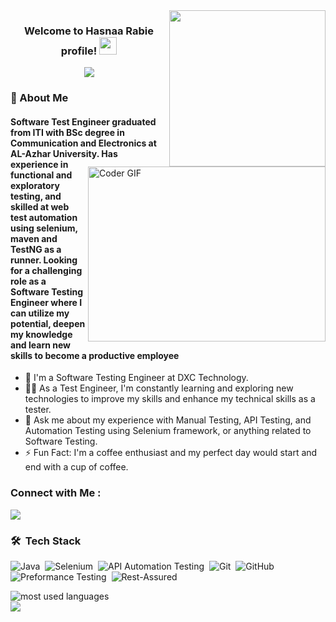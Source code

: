 
<img width="250" align="right" src="https://c.tenor.com/_DOBjnGspYAAAAAM/code-coding.gif">

<h3 align="center">
  Welcome to Hasnaa Rabie profile!
  <img src="https://media.giphy.com/media/hvRJCLFzcasrR4ia7z/giphy.gif" width="28">
</h3>

<!-- Typing SVG by DenverCoder1 - https://github.com/DenverCoder1/readme-typing-svg -->
<p align="center">
  <a href="https://github.com/DenverCoder1/readme-typing-svg"><img src="https://readme-typing-svg.herokuapp.com/?lines=Software%20Test%20Engineer;Always%20learning%20new%20things&font=Fira%20Code&center=true&width=440&height=45&color=f75c7e&vCenter=true&size=22"></a>
</p> 
<img align="right" src="https://media.giphy.com/media/SWoSkN6DxTszqIKEqv/giphy.gif" alt="Coder GIF" width="380" height="280">

<h3>🚀 About Me</h3> 
<h4> Software Test Engineer graduated from ITI with BSc degree in 
Communication and Electronics at AL-Azhar University. Has experience in functional and exploratory 
testing, and skilled at web test automation using selenium, maven and TestNG as a runner. Looking for 
a challenging role as a Software Testing Engineer where I can utilize my potential, deepen my 
knowledge and learn new skills to become a productive employee </h4>

- 🏢 I'm a Software Testing Engineer at DXC Technology. 
- 👨‍💻 As a Test Engineer, I'm constantly learning and exploring new technologies to improve my skills and enhance my technical skills as a tester.
- 💬 Ask me about my experience with Manual Testing, API Testing, and Automation Testing using Selenium framework, or anything related to Software Testing.
- ⚡ Fun Fact: I'm a coffee enthusiast and my perfect day would start and end with a cup of coffee.



### Connect with Me :

<a href="https://www.linkedin.com/in/hasnaarabie/" target="_blank"><img src="https://img.shields.io/badge/-Hasnaa%20Rabie-0077B5?style=for-the-badge&logo=Linkedin&logoColor=white"/></a>

### 🛠 &nbsp;Tech Stack
![Java](https://img.shields.io/badge/-JavaScript-05122A?style=flat&logo=javascript)&nbsp;
![Selenium](https://img.shields.io/badge/-HTML-05122A?style=flat&logo=HTML5)&nbsp;
![API Automation Testing](https://img.shields.io/badge/-CSS-05122A?style=flat&logo=CSS3&logoColor=1572B6)&nbsp;
![Git](https://img.shields.io/badge/-Git-05122A?style=flat&logo=git)&nbsp;
![GitHub](https://img.shields.io/badge/-GitHub-05122A?style=flat&logo=github)&nbsp;
![Preformance Testing](https://img.shields.io/badge/-Visual%20Studio%20Code-05122A?style=flat&logo=visual-studio-code&logoColor=007ACC)&nbsp;
![Rest-Assured](https://img.shields.io/badge/-Sass-05122A?style=flat&logo=sass)&nbsp;




<img align="left" src="https://github-readme-stats.vercel.app/api/top-langs?username=hasnaaRabie&show_icons=true&locale=en&layout=compact&theme=radical" alt="most used languages" />
<br>
<a href="https://komarev.com/ghpvc/?username=hasnaaRabie&style=for-the-badge">
    <img src="https://komarev.com/ghpvc/?username=hasnaaRabie&style=for-the-badge">
</a>
